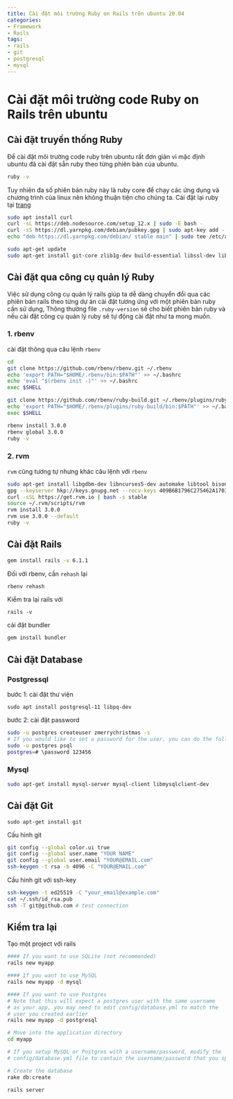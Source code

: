 ```yaml
---
title: Cài đặt môi trường Ruby on Rails trên ubuntu 20.04
categories:
- Framework
- Rails
tags:
- rails
- git
- postgresql
- mysql
---
```


# Cài đặt môi trường code Ruby on Rails trên ubuntu 
## Cài đặt truyền thống Ruby
Để cài đặt môi trường code ruby trên ubuntu rất đơn giản vì mặc định ubuntu đã cài đặt sẵn ruby theo từng phiên bản của ubuntu.  
```bash
ruby -v
```
Tuy nhiên đa số phiên bản ruby này là ruby core để chạy các ứng dụng và chương trình của linux nên không thuận tiện cho chúng ta. Cài đặt lại ruby tại [trang](https://gorails.com/setup/ubuntu/20.04) 
```bash
sudo apt install curl
curl -sL https://deb.nodesource.com/setup_12.x | sudo -E bash -
curl -sS https://dl.yarnpkg.com/debian/pubkey.gpg | sudo apt-key add -
echo "deb https://dl.yarnpkg.com/debian/ stable main" | sudo tee /etc/apt/sources.list.d/yarn.list

sudo apt-get update
sudo apt-get install git-core zlib1g-dev build-essential libssl-dev libreadline-dev libyaml-dev libsqlite3-dev sqlite3 libxml2-dev libxslt1-dev libcurl4-openssl-dev software-properties-common libffi-dev nodejs yarn
```
## Cài đặt qua công cụ quản lý Ruby 
Việc sử dụng công cụ quản lý rails giúp ta dễ dàng chuyển đổi qua các phiên bản rails theo từng dự án cài đặt tương ứng với một phiên bản ruby cần sử dụng,
Thông thường file ``.ruby-version`` sẽ cho biết phiên bản ruby và nếu cài đặt công cụ quản lý ruby sẽ tự động cài đặt như ta mong muốn.
### 1. rbenv
cài đặt thông qua câu lệnh `rbenv` 
```sh
cd
git clone https://github.com/rbenv/rbenv.git ~/.rbenv
echo 'export PATH="$HOME/.rbenv/bin:$PATH"' >> ~/.bashrc
echo 'eval "$(rbenv init -)"' >> ~/.bashrc
exec $SHELL

git clone https://github.com/rbenv/ruby-build.git ~/.rbenv/plugins/ruby-build
echo 'export PATH="$HOME/.rbenv/plugins/ruby-build/bin:$PATH"' >> ~/.bashrc
exec $SHELL

rbenv install 3.0.0
rbenv global 3.0.0
ruby -v
```
### 2. rvm
`rvm` cũng tương tự nhưng khác câu lệnh với `rbenv`
```sh
sudo apt-get install libgdbm-dev libncurses5-dev automake libtool bison libffi-dev
gpg --keyserver hkp://keys.gnupg.net --recv-keys 409B6B1796C275462A1703113804BB82D39DC0E3 7D2BAF1CF37B13E2069D6956105BD0E739499BDB
curl -sSL https://get.rvm.io | bash -s stable
source ~/.rvm/scripts/rvm
rvm install 3.0.0
rvm use 3.0.0 --default
ruby -v
```
## Cài đặt Rails 
```sh
gem install rails -v 6.1.1
```
Đối với rbenv, cần `rehash` lại 
```sh
rbenv rehash
```
Kiểm tra lại rails với 
```
rails -v
```
cài đặt bundler 
```sh
gem install bundler
```
## Cài đặt Database 
### Postgressql 
bước 1: cài đặt thư viện 
```
sudo apt install postgresql-11 libpq-dev
```
bước 2:  cài đặt password 
```sh
sudo -u postgres createuser zmerrychristmas -s
# If you would like to set a password for the user, you can do the following
sudo -u postgres psql
postgres=# \password 123456
```
### Mysql
```sh
sudo apt-get install mysql-server mysql-client libmysqlclient-dev
```
## Cài đặt Git 
```
sudo apt-get install git
```
Cấu hình git 
```sh
git config --global color.ui true
git config --global user.name "YOUR NAME"
git config --global user.email "YOUR@EMAIL.com"
ssh-keygen -t rsa -b 4096 -C "YOUR@EMAIL.com"
```
Cầu hình git với ssh-key 
```sh
ssh-keygen -t ed25519 -C "your_email@example.com"
cat ~/.ssh/id_rsa.pub
ssh -T git@github.com # test connection 
```

## Kiểm tra lại 
Tạo một project với rails 
```sh
#### If you want to use SQLite (not recommended)
rails new myapp

#### If you want to use MySQL
rails new myapp -d mysql

#### If you want to use Postgres
# Note that this will expect a postgres user with the same username
# as your app, you may need to edit config/database.yml to match the
# user you created earlier
rails new myapp -d postgresql

# Move into the application directory
cd myapp

# If you setup MySQL or Postgres with a username/password, modify the
# config/database.yml file to contain the username/password that you specified

# Create the database
rake db:create

rails server
```
